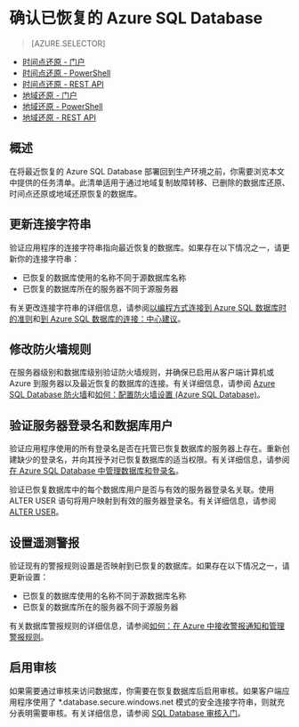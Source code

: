 ﻿<properties
   pageTitle="确认已恢复的 Azure SQL Database"
   description="时间点还原, Microsoft Azure SQL Database, 还原数据库, 恢复数据库, Azure 管理门户, Azure 门户"
   services="sql-database"
   documentationCenter=""
   authors="elfisher"
   manager="jeffreyg"
   editor=""/>

<tags
   ms.service="sql-database"
   ms.devlang="NA"
   ms.topic="article"
   ms.tgt_pltfrm="NA"
   ms.workload="storage-backup-recovery"
   ms.date="04/13/2015"
   wacn.date="05/25/2015"
   ms.author="elfish"/>

# 确认已恢复的 Azure SQL Database

> [AZURE.SELECTOR]
- [时间点还原 - 门户](/documentation/articles/sql-database-point-in-time-restore-tutorial-management-portal.md)
- [时间点还原 - PowerShell](/documentation/articles/sql-database-point-in-time-restore-tutorial-powershell.md)
- [时间点还原 - REST API](/documentation/articles/sql-database-point-in-time-restore-tutorial-rest.md)
- [地域还原 - 门户](/documentation/articles/sql-database-geo-restore-tutorial-management-portal.md)
- [地域还原 - PowerShell](/documentation/articles/sql-database-geo-restore-tutorial-powershell.md)
- [地域还原 - REST API](/documentation/articles/sql-database-geo-restore-tutorial-rest.md)

## 概述

在将最近恢复的 Azure SQL Database 部署回到生产环境之前，你需要浏览本文中提供的任务清单。此清单适用于通过地域复制故障转移、已删除的数据库还原、时间点还原或地域还原恢复的数据库。

## 更新连接字符串

验证应用程序的连接字符串指向最近恢复的数据库。如果存在以下情况之一，请更新你的连接字符串：

  + 已恢复的数据库使用的名称不同于源数据库名称
  + 已恢复的数据库所在的服务器不同于源服务器

有关更改连接字符串的详细信息，请参阅[以编程方式连接到 Azure SQL 数据库时的准则](https://msdn.microsoft.com/zh-cn/library/azure/ee336282.aspx)和[到 Azure SQL 数据库的连接：中心建议](sql-database-connect-central-recommendations)。
 
## 修改防火墙规则
在服务器级别和数据库级别验证防火墙规则，并确保已启用从客户端计算机或 Azure 到服务器以及最近恢复的数据库的连接。有关详细信息，请参阅 [Azure SQL Database 防火墙](https://msdn.microsoft.com/zh-cn/library/azure/ee621782.aspx)和[如何：配置防火墙设置 (Azure SQL Database)](https://msdn.microsoft.com/zh-cn/library/azure/jj553530.aspx)。

## 验证服务器登录名和数据库用户

验证应用程序使用的所有登录名是否在托管已恢复数据库的服务器上存在。重新创建缺少的登录名，并向其授予对已恢复数据库的适当权限。有关详细信息，请参阅[在 Azure SQL Database 中管理数据库和登录名](https://msdn.microsoft.com/zh-cn/library/azure/ee336235.aspx)。

验证已恢复数据库中的每个数据库用户是否与有效的服务器登录名关联。使用 ALTER USER 语句将用户映射到有效的服务器登录名。有关详细信息，请参阅 [ALTER USER](http://go.microsoft.com/fwlink/?LinkId=397486)。 


## 设置遥测警报

验证现有的警报规则设置是否映射到已恢复的数据库。如果存在以下情况之一，请更新设置：

  + 已恢复的数据库使用的名称不同于源数据库名称
  + 已恢复的数据库所在的服务器不同于源服务器

有关数据库警报规则的详细信息，请参阅[如何：在 Azure 中接收警报通知和管理警报规则](https://msdn.microsoft.com/zh-cn/library/azure/dn306638.aspx)。


## 启用审核

如果需要通过审核来访问数据库，你需要在恢复数据库后启用审核。如果客户端应用程序使用了 *.database.secure.windows.net 模式的安全连接字符串，则就充分表明需要审核。有关详细信息，请参阅 [SQL Database 审核入门](sql-database-auditing-get-started)。 

<!--HONumber=55-->